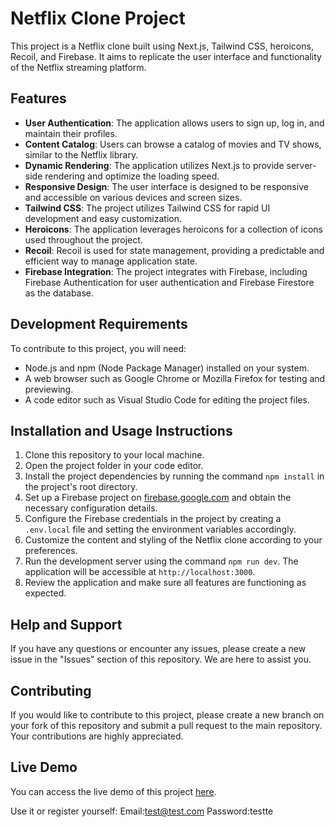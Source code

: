 # Netflix Clone Project

This project is a Netflix clone built using Next.js, Tailwind CSS, heroicons, Recoil, and Firebase. It aims to replicate the user interface and functionality of the Netflix streaming platform.

## Features

- **User Authentication**: The application allows users to sign up, log in, and maintain their profiles.
- **Content Catalog**: Users can browse a catalog of movies and TV shows, similar to the Netflix library.
- **Dynamic Rendering**: The application utilizes Next.js to provide server-side rendering and optimize the loading speed.
- **Responsive Design**: The user interface is designed to be responsive and accessible on various devices and screen sizes.
- **Tailwind CSS**: The project utilizes Tailwind CSS for rapid UI development and easy customization.
- **Heroicons**: The application leverages heroicons for a collection of icons used throughout the project.
- **Recoil**: Recoil is used for state management, providing a predictable and efficient way to manage application state.
- **Firebase Integration**: The project integrates with Firebase, including Firebase Authentication for user authentication and Firebase Firestore as the database.

## Development Requirements

To contribute to this project, you will need:

- Node.js and npm (Node Package Manager) installed on your system.
- A web browser such as Google Chrome or Mozilla Firefox for testing and previewing.
- A code editor such as Visual Studio Code for editing the project files.

## Installation and Usage Instructions

1. Clone this repository to your local machine.
2. Open the project folder in your code editor.
3. Install the project dependencies by running the command `npm install` in the project's root directory.
4. Set up a Firebase project on [firebase.google.com](https://firebase.google.com) and obtain the necessary configuration details.
5. Configure the Firebase credentials in the project by creating a `.env.local` file and setting the environment variables accordingly.
6. Customize the content and styling of the Netflix clone according to your preferences.
7. Run the development server using the command `npm run dev`. The application will be accessible at `http://localhost:3000`.
8. Review the application and make sure all features are functioning as expected.

## Help and Support

If you have any questions or encounter any issues, please create a new issue in the "Issues" section of this repository. We are here to assist you.

## Contributing

If you would like to contribute to this project, please create a new branch on your fork of this repository and submit a pull request to the main repository. Your contributions are highly appreciated.

## Live Demo

You can access the live demo of this project [here](https://netflix-clone-project-alpha.vercel.app/).

Use it or register yourself: 
Email:test@test.com 
Password:testte
